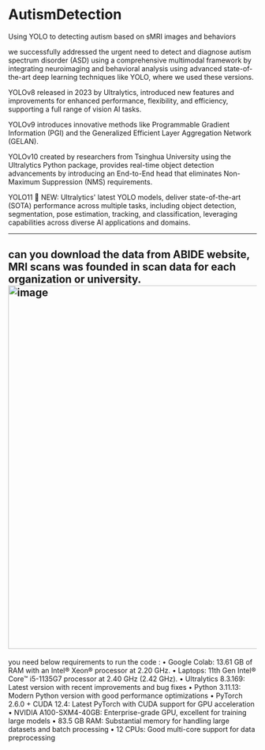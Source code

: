 # AutismDetection
Using YOLO to detecting autism based on sMRI images and behaviors

we successfully addressed the urgent need to detect and diagnose autism spectrum disorder (ASD) using a comprehensive multimodal framework by integrating neuroimaging and behavioral analysis using advanced state-of-the-art deep learning techniques like YOLO, where we used these versions. 

YOLOv8 released in 2023 by Ultralytics, introduced new features and improvements for enhanced performance, flexibility, and efficiency, supporting a full range of vision AI tasks.

YOLOv9 introduces innovative methods like Programmable Gradient Information (PGI) and the Generalized Efficient Layer Aggregation Network (GELAN).

YOLOv10 created by researchers from Tsinghua University using the Ultralytics Python package, provides real-time object detection advancements by introducing an End-to-End head that eliminates Non-Maximum Suppression (NMS) requirements.

YOLO11 🚀 NEW: Ultralytics' latest YOLO models, deliver state-of-the-art (SOTA) performance across multiple tasks, including object detection, segmentation, pose estimation, tracking, and classification, leveraging capabilities across diverse AI applications and domains.

----------------------------------------------------------------------------------------------------------------------------------------------------
can you download the data from ABIDE website, MRI scans was founded in scan data for each organization or university.
<img width="1817" height="735" alt="image" src="https://github.com/user-attachments/assets/5edae229-b4ce-4e13-84e2-1043008325b8" />
----------------------------------------------------------------------------------------------------------------------------------------------------

you need below requirements to run the code :
•	Google Colab: 13.61 GB of RAM with an Intel® Xeon® processor at 2.20 GHz.
•	Laptops: 11th Gen Intel® Core™ i5-1135G7 processor at 2.40 GHz (2.42 GHz).
•	Ultralytics 8.3.169: Latest version with recent improvements and bug fixes
•	Python 3.11.13: Modern Python version with good performance optimizations
•	PyTorch 2.6.0 + CUDA 12.4: Latest PyTorch with CUDA support for GPU acceleration
•	NVIDIA A100-SXM4-40GB: Enterprise-grade GPU, excellent for training large models
•	83.5 GB RAM: Substantial memory for handling large datasets and batch processing
•	12 CPUs: Good multi-core support for data preprocessing

